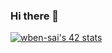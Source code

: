 ### Hi there 👋

[![wben-sai's 42 stats](https://badge42.vercel.app/api/v2/cl1wiaq18000607l32pgafclz/stats?cursusId=21&coalitionId=80)](https://github.com/JaeSeoKim/badge42)
